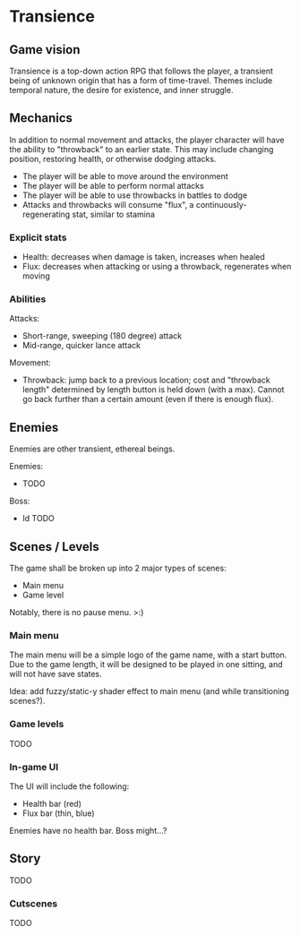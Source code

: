 # Transience

## Game vision

Transience is a top-down action RPG that follows the player, a transient being
of unknown origin that has a form of time-travel. Themes include temporal
nature, the desire for existence, and inner struggle.

## Mechanics

In addition to normal movement and attacks, the player character will have the
ability to "throwback" to an earlier state. This may include changing position,
restoring health, or otherwise dodging attacks.

- The player will be able to move around the environment
- The player will be able to perform normal attacks
- The player will be able to use throwbacks in battles to dodge
- Attacks and throwbacks will consume "flux", a continuously-regenerating stat,
  similar to stamina

### Explicit stats

- Health: decreases when damage is taken, increases when healed
- Flux: decreases when attacking or using a throwback, regenerates when moving

### Abilities

Attacks:

- Short-range, sweeping (180 degree) attack
- Mid-range, quicker lance attack

Movement:

- Throwback: jump back to a previous location; cost and "throwback length"
  determined by length button is held down (with a max). Cannot go back further
  than a certain amount (even if there is enough flux).

## Enemies

Enemies are other transient, ethereal beings.

Enemies:

- TODO

Boss:

- Id
  TODO

## Scenes / Levels

The game shall be broken up into 2 major types of scenes:

- Main menu
- Game level

Notably, there is no pause menu. >:)

### Main menu

The main menu will be a simple logo of the game name, with a start button.  Due
to the game length, it will be designed to be played in one sitting, and will
not have save states.

Idea: add fuzzy/static-y shader effect to main menu (and while transitioning scenes?).

### Game levels

TODO

### In-game UI

The UI will include the following:

- Health bar (red)
- Flux bar (thin, blue)

Enemies have no health bar. Boss might...?

## Story

TODO

### Cutscenes

TODO
